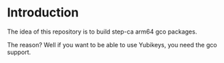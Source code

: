 # Introduction

The idea of this repository is to build step-ca arm64 gco packages.

The reason? Well if you want to be able to use Yubikeys, you need the gco support.
